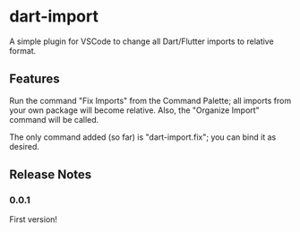 # dart-import

A simple plugin for VSCode to change all Dart/Flutter imports to relative format.

## Features

Run the command "Fix Imports" from the Command Palette; all imports from your own package will become relative. Also, the "Organize Import" command will be called.

The only command added (so far) is "dart-import.fix"; you can bind it as desired.

## Release Notes

### 0.0.1

First version!